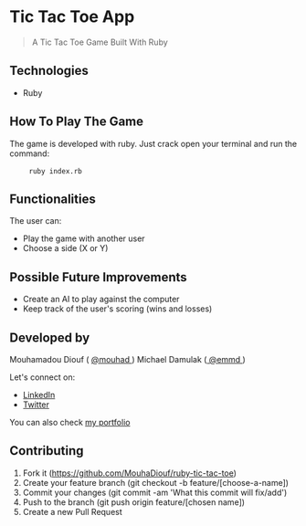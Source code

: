 # Tic Tac Toe App

> A Tic Tac Toe Game Built With Ruby

## Technologies

- Ruby

## How To Play The Game

The game is developed with ruby. Just crack open your terminal and run the command:

<pre>
    <code>ruby index.rb</code>
</pre>

## Functionalities

The user can:

- Play the game with another user
- Choose a side (X or Y)

## Possible Future Improvements

- Create an AI to play against the computer
- Keep track of the user's scoring (wins and losses)

## Developed by

Mouhamadou Diouf ( <a href="https://github.com/MouhaDiouf"> @mouhad </a>) Michael Damulak (<a href="https://github.com/em-em-D"> @emmd </a>)

Let's connect on:

- <a href="https://www.linkedin.com/in/mouha-diouf/" target="_blank" > LinkedIn </a>
- <a href="https://twitter.com/mouhamadiouf" target="_blank"> Twitter</a>

You can also check <a href="https://mouhadiouf.com/" target="_blank"> my portfolio </a>

## Contributing

1. Fork it (https://github.com/MouhaDiouf/ruby-tic-tac-toe)
2. Create your feature branch (git checkout -b feature/[choose-a-name])
3. Commit your changes (git commit -am 'What this commit will fix/add')
4. Push to the branch (git push origin feature/[chosen name])
5. Create a new Pull Request
